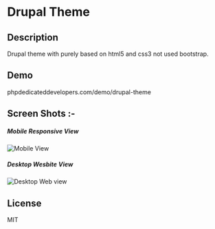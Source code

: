 # Drupal Theme

## Description
Drupal theme with purely based on html5 and css3 not used bootstrap.

## Demo
phpdedicateddevelopers.com/demo/drupal-theme

##  Screen Shots :-
##### Mobile Responsive View
![Mobile View](https://raw.githubusercontent.com/php-dedicated-developers/HTML-responsive-one-page-application/master/Mobile-View.png)
##### Desktop Wesbite View
![Desktop Web view](https://raw.githubusercontent.com/php-dedicated-developers/HTML-responsive-one-page-application/master/Desktop-Web-View.png)

License
----
MIT
